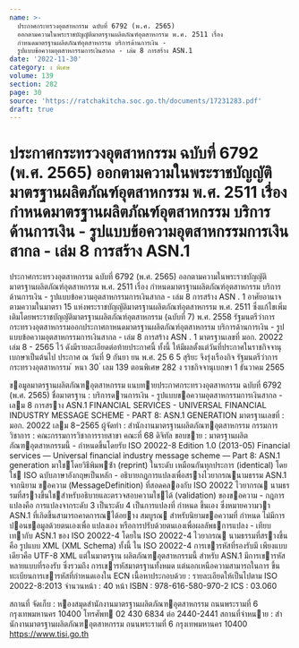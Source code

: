 ```yaml
---
name: >-
  ประกาศกระทรวงอุตสาหกรรม ฉบับที่ 6792 (พ.ศ. 2565)
  ออกตามความในพระราชบัญญัติมาตรฐานผลิตภัณฑ์อุตสาหกรรม พ.ศ. 2511 เรื่อง
  กำหนดมาตรฐานผลิตภัณฑ์อุตสาหกรรม บริการด้านการเงิน -
  รูปแบบข้อความอุตสาหกรรมการเงินสากล - เล่ม 8 การสร้าง ASN.1
date: '2022-11-30'
category: ง พิเศษ
volume: 139
section: 282
page: 30
source: 'https://ratchakitcha.soc.go.th/documents/17231283.pdf'
draft: true
---
```


# ประกาศกระทรวงอุตสาหกรรม ฉบับที่ 6792 (พ.ศ. 2565) ออกตามความในพระราชบัญญัติมาตรฐานผลิตภัณฑ์อุตสาหกรรม พ.ศ. 2511 เรื่อง กำหนดมาตรฐานผลิตภัณฑ์อุตสาหกรรม บริการด้านการเงิน - รูปแบบข้อความอุตสาหกรรมการเงินสากล - เล่ม 8 การสร้าง ASN.1

ประกาศกระทรวงอุตสาหกรรม ฉบับที่ 6792 (พ.ศ. 2565) ออกตามความในพระราชบัญญัติมาตรฐานผลิตภัณฑ์อุตสาหกรรม พ.ศ. 2511 เรื่อง กำหนดมาตรฐานผลิตภัณฑ์อุตสาหกรรม บริการด้านการเงิน - รูปแบบข้อความอุตสาหกรรมการเงินสากล - เล่ม 8 การสร้าง ASN . 1 อาศัยอานาจตามความในมาตรา 15 แห่งพระราชบัญญัติมาตรฐานผลิตภัณฑ์อุตสาหกรรม พ.ศ. 2511 ซึ่งแก้ไขเพิ่มเติมโดยพระราชบัญญัติมาตรฐานผลิตภัณฑ์อุตสาหกรรม (ฉบับที่ 7) พ.ศ. 2558 รัฐมนตรีว่าการกระทรวงอุตสาหกรรมออกประกาศกาหนดมาตรฐานผลิตภัณฑ์อุตสาหกรรม บริการด้านการเงิน - รูปแบบข้อความอุตสาหกรรมการเงินสากล - เล่ม 8 การสร้าง ASN . 1 มาตรฐานเลขที่ มอก. 20022 เล่ม 8 - 2565 ไว้ ดังมีรายละเอียดต่อท้ายประกาศนี้ ทั้งนี้ ให้มีผลตั้งแต่วันที่ประกาศในราชกิจจานุเบกษาเป็นต้นไป ประกาศ ณ วันที่ 9 กันยา ยน พ.ศ. 25 6 5 สุริยะ จึงรุ่งเรืองกิจ รัฐมนตรีว่าการกระทรวงอุตสาหกรรม ้ หนา 30 ่ เลม 139 ตอนพิเศษ 282 ง ราชกิจจานุเบกษา 1 ธันวาคม 2565

ขอมูลมาตรฐานผลิตภัณฑอุตสาหกรรม แนบทายประกาศกระทรวงอุตสาหกรรม ฉบับที่ 6792 (พ.ศ. 2565) ชื่อมาตรฐาน : บริการดานการเงิน - รูปแบบขอความอุตสาหกรรมการเงินสากล - เลม 8 การสราง ASN.1 FINANCIAL SERVICES - UNIVERSAL FINANCIAL INDUSTRY MESSAGE SCHEME - PART 8: ASN.1 GENERATION มาตรฐานเลขที่ : มอก. 20022 เลม 8−2565 ผู้จัดทํา : สํานักงานมาตรฐานผลิตภัณฑอุตสาหกรรม กรรมการวิชาการ : คณะกรรมการวิชาการรายสาขา คณะที่ 68 ดิจิทัล ขอบขาย : มาตรฐานผลิตภัณฑอุตสาหกรรมนี้ - กําหนดขึ้นโดยรับ ISO 20022-8 Edition 1.0 (2013-05) Financial services — Universal financial industry message scheme — Part 8: ASN.1 generation มาใชโดยวิธีพิมพซ้ํา (reprint) ในระดับ เหมือนกันทุกประการ (identical) โดยใช ISO ฉบับภาษาอังกฤษเป็นหลัก - อธิบายกฎการแปลงเพื่อสรางไวยากรณนามธรรม ASN.1 จากนิยาม ขอความ (MessageDefinition) ที่สอดคลองกับ ISO 20022 ไวยากรณ นามธรรมที่สรางขึ้นใชสําหรับอธิบายและตรวจสอบความใชได้ (validation) ของขอความ - กฎการแปลงคือ การแปลงจากระดับ 3 เป็นระดับ 4 เป็นการแปลงที่ กําหนด ขึ้นเอง ซึ่งหมายความวา ASN.1 ที่เกิดขึ้นสามารถคาดการณได้อยาง สมบูรณ สําหรับนิยามขอความที่ กําหนด ไม่มีการปอนขอมูลด้วยตนเองเพื่อ แปลงเอง หรือการปรับด้วยตนเองเพื่อผลลัพธการแปลง - เทียบเทากับ ASN.1 ของ ISO 20022-4 โดยใน ISO 20022-4 ไวยากรณ นามธรรมที่สรางขึ้นคือ รูปแบบ XML (XML Schema) ทั้งนี้ ใน ISO 20022-4 การเขารหัสที่รองรับมี เพียงแบบเดียวคือ UTF-8 XML แต่ในมาตรฐาน ผลิตภัณฑอุตสาหกรรมนี้ สําหรับ ASN.1 มีการเขารหัสหลายแบบที่รองรับ ซึ่งรวมถึง การเขารหัสมาตรฐานทั้งหมด แต่นอกเหนือความสามารถในการ ขึ้นทะเบียนการเขารหัสที่กําหนดเองใน ECN เนื้อหาประกอบด้วย : รายละเอียดให้เป็นไปตาม ISO 20022-8:2013 จํานวนหน้า : 40 หน้า ISBN : 978-616-580-970-2 ICS : 03.060

สถานที่ จัดเก็บ : หองสมุดสํานักงานมาตรฐานผลิตภัณฑอุตสาหกรรม ถนนพระรามที่ 6 กรุงเทพมหานคร 10400 โทรศัพท 02 430 6834 ต่อ 2440-2441 สถานที่จําหนาย : สํานักงานมาตรฐานผลิตภัณฑอุตสาหกรรม ถนนพระรามที่ 6 กรุงเทพมหานคร 10400 https://www.tisi.go.th
